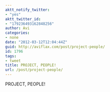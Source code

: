 ```yaml
---
aktt_notify_twitter:
- "yes"
aktt_twitter_id:
- "179236493162848256"
author: Avi
categories:
- none
date: "2012-03-12T12:04:44Z"
guid: http://aviflax.com/post/project-people/
id: 1796
tags:
- tweet
title: PROJECT, PEOPLE!
url: /post/project-people/
---
```

PROJECT, PEOPLE!